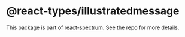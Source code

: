 # @react-types/illustratedmessage

This package is part of [react-spectrum](https://gitlab.com/watheia/spectrum). See the repo for more details.
